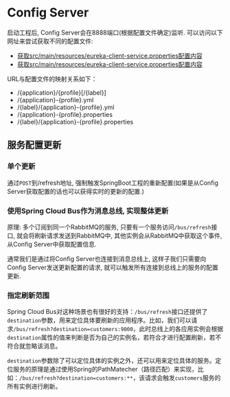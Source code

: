 # Config Server

启动工程后, Config Server会在8888端口(根据配置文件确定)监听. 可以访问以下网址来尝试获取不同的配置文件:

- [获取src/main/resources/eureka-client-service.properties配置内容](http://localhost:8888/eureka-client-service/default)
- [获取src/main/resources/eureka-client-service.properties配置内容](http://localhost:8888/eureka-client-service/dev)


URL与配置文件的映射关系如下：

*   /{application}/{profile}[/{label}]
*   /{application}-{profile}.yml
*   /{label}/{application}-{profile}.yml
*   /{application}-{profile}.properties
*   /{label}/{application}-{profile}.properties

## 服务配置更新

### 单个更新

通过`POST`到/refresh地址, 强制触发SpringBoot工程的重新配置(如果是从Config Server获取配置的话也可以获得实时的更新的配置.)

### 使用Spring Cloud Bus作为消息总线, 实现整体更新

原理: 多个订阅到同一个RabbitMQ的服务, 只要有一个服务访问`/bus/refresh`接口, 就会将刷新请求发送到RabbitMQ中, 其他实例会从RabbitMQ中获取这个事件, 从Config Server中获取配置信息.

通常我们是通过将Config Server也连接到消息总线上, 这样子我们只需要向Config Server发送更新配置的请求, 就可以触发所有连接到总线上的服务的配置更新.

### 指定刷新范围

Spring Cloud Bus对这种场景也有很好的支持：`/bus/refresh`接口还提供了`destination`参数，用来定位具体要刷新的应用程序。比如，我们可以请求`/bus/refresh?destination=customers:9000`，此时总线上的各应用实例会根据`destination`属性的值来判断是否为自己的实例名，若符合才进行配置刷新，若不符合就忽略该消息。

`destination`参数除了可以定位具体的实例之外，还可以用来定位具体的服务。定位服务的原理是通过使用Spring的PathMatecher（路径匹配）来实现，比如：`/bus/refresh?destination=customers:**`，该请求会触发`customers`服务的所有实例进行刷新。
